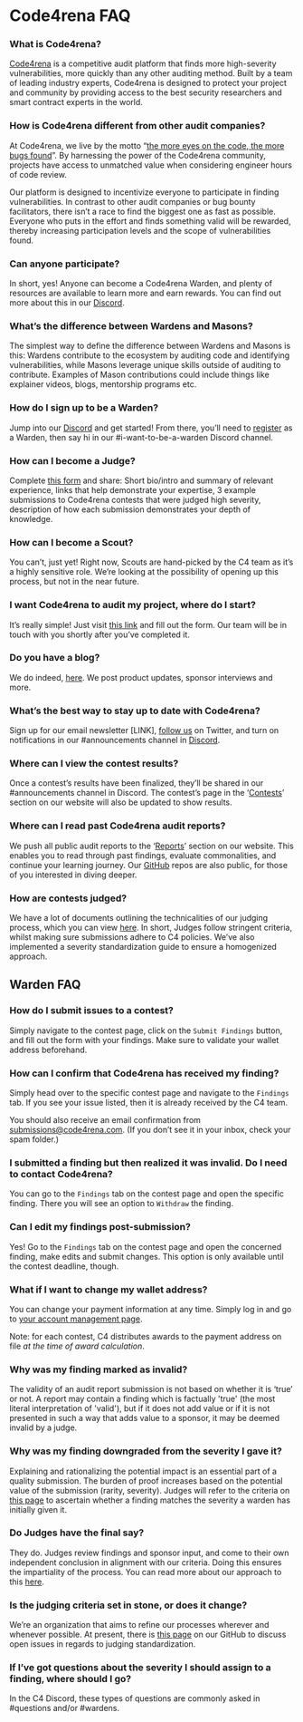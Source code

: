 # Code4rena FAQ

### What is Code4rena?

[Code4rena](https://code4rena.com/) is a competitive audit platform that finds more high-severity vulnerabilities, more quickly than any other auditing method. Built by a team of leading industry experts, Code4rena is designed to protect your project and community by providing access to the best security researchers and smart contract experts in the world.

### How is Code4rena different from other audit companies?

At Code4rena, we live by the motto “[the more eyes on the code, the more bugs found](https://www.youtube.com/watch?v=O1rKwDv5kLQ)”. By harnessing the power of the Code4rena community, projects have access to unmatched value when considering engineer hours of code review.

Our platform is designed to incentivize everyone to participate in finding vulnerabilities. In contrast to other audit companies or bug bounty facilitators, there isn’t a race to find the biggest one as fast as possible. Everyone who puts in the effort and finds something valid will be rewarded, thereby increasing participation levels and the scope of vulnerabilities found.

### Can anyone participate?

In short, yes! Anyone can become a Code4rena Warden, and plenty of resources are available to learn more and earn rewards. You can find out more about this in our [Discord](https://discord.gg/code4rena).

### What’s the difference between Wardens and Masons?

The simplest way to define the difference between Wardens and Masons is this: Wardens contribute to the ecosystem by auditing code and identifying vulnerabilities, while Masons leverage unique skills outside of auditing to contribute. Examples of Mason contributions could include things like explainer videos, blogs, mentorship programs etc. 

### How do I sign up to be a Warden?

Jump into our [Discord](https://discord.gg/code4rena) and get started! From there, you’ll need to [register](https://code4rena.com/register) as a Warden, then say hi in our #i-want-to-be-a-warden Discord channel. 

### How can I become a Judge?

Complete [this form](https://code4rena.com/judge-application/) and share: Short bio/intro and summary of relevant experience, links that help demonstrate your expertise, 3 example submissions to Code4rena contests that were judged high severity, description of how each submission demonstrates your depth of knowledge.

### How can I become a Scout?

You can’t, just yet! Right now, Scouts are hand-picked by the C4 team as it’s a highly sensitive role. We’re looking at the possibility of opening up this process, but not in the near future.

### I want Code4rena to audit my project, where do I start?

It’s really simple! Just visit [this link](https://code4rena.typeform.com/i-want-an-audit) and fill out the form. Our team will be in touch with you shortly after you’ve completed it.

### Do you have a blog?

We do indeed, [here](https://medium.com/code-423n4). We post product updates, sponsor interviews and more.

### What’s the best way to stay up to date with Code4rena?

Sign up for our email newsletter [LINK], [follow us](https://twitter.com/code4rena) on Twitter, and turn on notifications in our #announcements channel in [Discord](https://discord.gg/code4rena). 

### Where can I view the contest results?

Once a contest’s results have been finalized, they’ll be shared in our #announcements channel in Discord. The contest’s page in the ‘[Contests](https://code4rena.com/contests)’ section on our website will also be updated to show results.

### Where can I read past Code4rena audit reports?

We push all public audit reports to the ‘[Reports](https://code4rena.com/reports)’ section on our website. This enables you to read through past findings, evaluate commonalities, and continue your learning journey. Our [GitHub](https://github.com/code-423n4/) repos are also public, for those of you interested in diving deeper.

### How are contests judged?

We have a lot of documents outlining the technicalities of our judging process, which you can view [here](https://docs.code4rena.com/roles/judges/how-to-judge-a-contest). In short, Judges follow stringent criteria, whilst making sure submissions adhere to C4 policies. We’ve also implemented a severity standardization guide to ensure a homogenized approach. 

## Warden FAQ

### How do I submit issues to a contest?

Simply navigate to the contest page, click on the `Submit Findings` button, and fill out the form with your findings. Make sure to validate your wallet address beforehand.

### How can I confirm that Code4rena has received my finding?

Simply head over to the specific contest page and navigate to the `Findings` tab. If you see your issue listed, then it is already received by the C4 team.

You should also receive an email confirmation from submissions@code4rena.com. (If you don’t see it in your inbox, check your spam folder.)

### I submitted a finding but then realized it was invalid. Do I need to contact Code4rena?

You can go to the `Findings` tab on the contest page and open the specific finding. There you will see an option to `Withdraw` the finding.

### Can I edit my findings post-submission?

Yes! Go to the `Findings` tab on the contest page and open the concerned finding, make edits and submit changes. This option is only available until the contest deadline, though. 

### What if I want to change my wallet address?

You can change your payment information at any time. Simply log in and go to [your account management page](https://code4rena.com/account).

Note: for each contest, C4 distributes awards to the payment address on file *at the time of award calculation*.

### Why was my finding marked as invalid?

The validity of an audit report submission is not based on whether it is ‘true’ or not. A report may contain a finding which is factually 'true' (the most literal interpretation of 'valid'), but if it does not add value or if it is not presented in such a way that adds value to a sponsor, it may be deemed invalid by a judge.

### Why was my finding downgraded from the severity I gave it?

Explaining and rationalizing the potential impact is an essential part of a quality submission. The burden of proof increases based on the potential value of the submission (rarity, severity). Judges will refer to the criteria on [this page](https://docs.code4rena.com/awarding/judging-criteria#estimating-risk-tl-dr) to ascertain whether a finding matches the severity a warden has initially given it.

### Do Judges have the final say?

They do. Judges review findings and sponsor input, and come to their own independent conclusion in alignment with our criteria. Doing this ensures the impartiality of the process. You can read more about our approach to this [here](https://docs.code4rena.com/awarding/judging-criteria).

### Is the judging criteria set in stone, or does it change?

We’re an organization that aims to refine our processes wherever and whenever possible. At present, there is [this page](https://github.com/code-423n4/org/issues) on our GitHub to discuss open issues in regards to judging standardization.

### If I’ve got questions about the severity I should assign to a finding, where should I go?

In the C4 Discord, these types of questions are commonly asked in #questions and/or #wardens.
